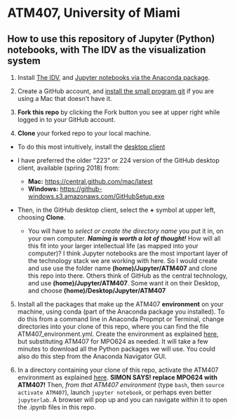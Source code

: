 # ATM407, University of Miami

## How to use this repository of Jupyter (Python) notebooks, with The IDV as the visualization system

1. Install [The IDV](https://www.unidata.ucar.edu/downloads/idv/nightly/index.jsp), and [Jupyter notebooks via the Anaconda package](https://unidata.github.io/python-workshop/installation.html). 

2. Create a GitHub account, and [install the small program git](https://git-scm.com/download) if you are using a Mac that doesn't have it.

3. **Fork this repo** by clicking the Fork button you see at upper right while logged in to your GitHub account.

4. **Clone** your forked repo to your local machine. 
  - To do this most intuitively, install the [desktop client](https://desktop.github.com)
  - I have preferred the older "223" or 224 version of the GitHub desktop client, available (spring 2018) from: 
    - **Mac:** https://central.github.com/mac/latest
    - **Windows:** https://github-windows.s3.amazonaws.com/GitHubSetup.exe
    
  - Then, in the GitHub desktop client, select the **+** symbol at upper left, choosing **Clone**.
    - You will have to _select or create the directory name_ you put it in, on your own computer. ***Naming is worth a lot of thought!*** How will all this fit into your larger intellectual life (as mapped into your computer)? I think Jupyter notebooks are the most important layer of the technology stack we are working with here. So I would create and use use the folder name **(home)/Jupyter/ATM407** and clone this repo into there. Others think of GitHub as the central technology, and use **(home)/Jupyter/ATM407**. Some want it on their Desktop, and choose **(home)/Desktop/Jupyter/ATM407**

5. Install all the packages that make up the ATM407 **environment** on your machine, using conda (part of the Anaconda package you installed). To do this from a command line in Anaconda Propmpt or Terminal, change directories into your clone of this repo, where you can find the file ATM407_environment.yml. Create the environment as explained [here](https://github.com/MPOcanes/MPO624-2020/blob/master/CONDA_ENVIRONMENTS.md), but substituting ATM407 for MPO624 as needed. It will take a few minutes to download all the Python packages we will use. You could also do this step from the Anaconda Navigator GUI. 

6. In a directory containing your clone of this repo, activate the ATM407 environment as explained [here](https://github.com/MPOcanes/MPO624-2020/blob/master/CONDA_ENVIRONMENTS.md). **SIMON SAYS! replace MPO624 with ATM407!** Then, *from that ATM407 environment* (type `bash`, then `source activate ATM407`), launch `jupyter notebook`, or perhaps even better `jupyterlab`. A browser will pop up and you can navigate within it to open the .ipynb files in this repo. 

